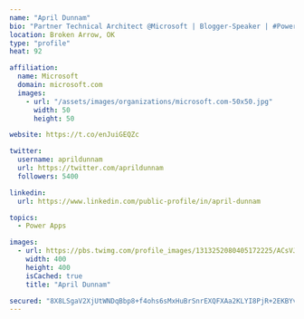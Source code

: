 ```yaml
---
name: "April Dunnam"
bio: "Partner Technical Architect @Microsoft | Blogger-Speaker | #PowerApps, #PowerAutomate, #Office365, #SharePoint | #WIT | #Karaoke Queen"
location: Broken Arrow, OK
type: "profile"
heat: 92

affiliation:
  name: Microsoft
  domain: microsoft.com
  images:
    - url: "/assets/images/organizations/microsoft.com-50x50.jpg"
      width: 50
      height: 50

website: https://t.co/enJuiGEQZc

twitter:
  username: aprildunnam
  url: https://twitter.com/aprildunnam
  followers: 5400

linkedin:
  url: https://www.linkedin.com/public-profile/in/april-dunnam

topics:
  - Power Apps

images:
  - url: https://pbs.twimg.com/profile_images/1313252080405172225/ACsVJFqU_400x400.jpg
    width: 400
    height: 400
    isCached: true
    title: "April Dunnam"

secured: "8X8LSgaV2XjUtWNDqBbp8+f4ohs6sMxHuBrSnrEXQFXAa2KLYI8PjR+2EKBYvVcjQTHl4c4RF3vmLdxK8EGo/p6w6vh4O/c8Z1uhWKcRWrGOjtfNznFyLnivccX40M7vHxTjM364/Myy8HLjzhlDFe3wFiD7j0z0Zu8pND0bc6lvzQigf/Wu5dzjg1MOIlKVQTwmdy6weAM4bThhuTbygC4tNuN0GUrET7dEZcOgwa87vO3d0H37FRn72kmrIDf9z1qUr/y8m2iZNKr0leWWQ4CNRksotzu1lsfUgxVbEwxP6SQt2CUiJqoAjKJpYnO2nw2rsXqdRvM+LmoKZ67dqyNhUhUdgHyk0YKANtFNLMPm3WKD5vydag/949i2TA7r9I6pt1O/fNY1K3Pw1/uHvIZfZWPzH/Uh+sPaj+t5qyc=;UZ0Dlg/5XZ6C3izxZHn3EA=="
---
```


